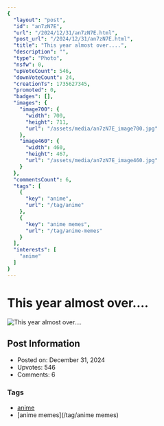 ```yaml
---
{
  "layout": "post",
  "id": "an7zN7E",
  "url": "/2024/12/31/an7zN7E.html",
  "post_url": "/2024/12/31/an7zN7E.html",
  "title": "This year almost over....",
  "description": "",
  "type": "Photo",
  "nsfw": 0,
  "upVoteCount": 546,
  "downVoteCount": 24,
  "creationTs": 1735627345,
  "promoted": 0,
  "badges": [],
  "images": {
    "image700": {
      "width": 700,
      "height": 711,
      "url": "/assets/media/an7zN7E_image700.jpg"
    },
    "image460": {
      "width": 460,
      "height": 467,
      "url": "/assets/media/an7zN7E_image460.jpg"
    }
  },
  "commentsCount": 6,
  "tags": [
    {
      "key": "anime",
      "url": "/tag/anime"
    },
    {
      "key": "anime memes",
      "url": "/tag/anime-memes"
    }
  ],
  "interests": [
    "anime"
  ]
}
---
```


# This year almost over....

![This year almost over....](/assets/media/an7zN7E_image700.jpg)

## Post Information

- Posted on: December 31, 2024
- Upvotes: 546
- Comments: 6

### Tags

- [anime](/tag/anime)
- [anime memes](/tag/anime memes)
